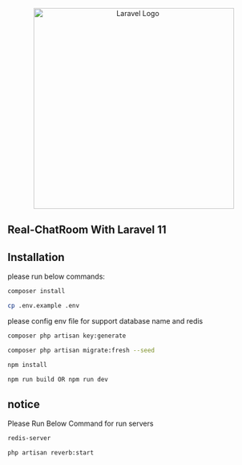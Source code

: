 <p align="center"><a href="https://laravel.com" target="_blank"><img src="https://raw.githubusercontent.com/laravel/art/master/logo-lockup/5%20SVG/2%20CMYK/1%20Full%20Color/laravel-logolockup-cmyk-red.svg" width="400" alt="Laravel Logo"></a></p>

## Real-ChatRoom With Laravel 11
## Installation

please run below commands:

```bash
composer install
```
```bash
cp .env.example .env
```
<p>please config env file for support database name and redis</p>

```bash
composer php artisan key:generate
```
```bash
composer php artisan migrate:fresh --seed
```
```bash
npm install
```
```bash
npm run build OR npm run dev
```

## notice
<p>Please Run Below Command for run servers</p>

```bash
redis-server
```

```bash
php artisan reverb:start
``` 
